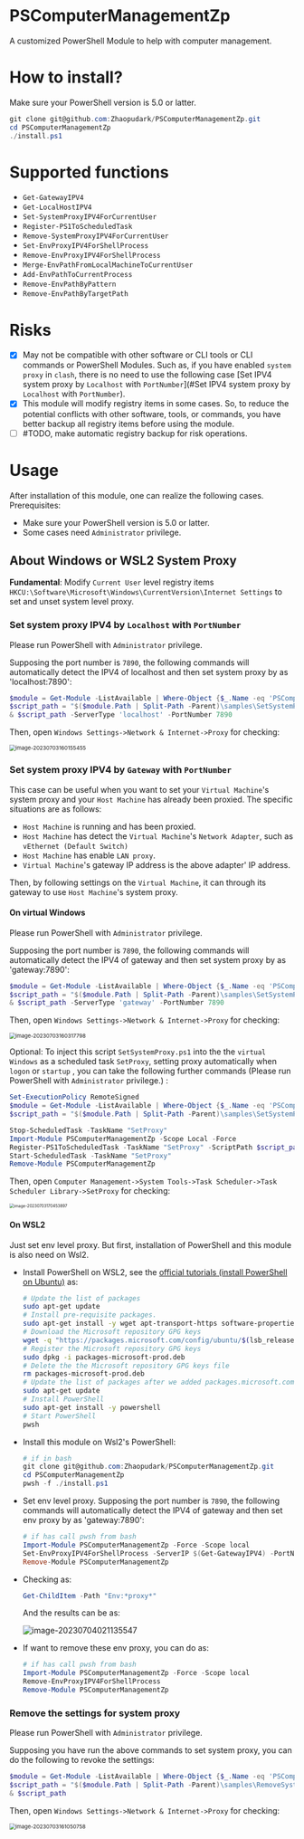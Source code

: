 # PSComputerManagementZp

A customized PowerShell Module to help with computer management.

# How to install?

Make sure your PowerShell version is 5.0 or latter.

```powershell
git clone git@github.com:Zhaopudark/PSComputerManagementZp.git
cd PSComputerManagementZp
./install.ps1
```

# Supported functions

- `Get-GatewayIPV4`
- `Get-LocalHostIPV4`
- `Set-SystemProxyIPV4ForCurrentUser`
- `Register-PS1ToScheduledTask`
- `Remove-SystemProxyIPV4ForCurrentUser`
- `Set-EnvProxyIPV4ForShellProcess`
- `Remove-EnvProxyIPV4ForShellProcess`
- `Merge-EnvPathFromLocalMachineToCurrentUser`
- `Add-EnvPathToCurrentProcess`
- `Remove-EnvPathByPattern`
- `Remove-EnvPathByTargetPath`

# Risks

- [x] May not be compatible with other software or CLI tools or CLI commands or PowerShell Modules. Such as, if you have enabled `system proxy` in `clash`, there is no need to use the following case [Set IPV4 system proxy by `Localhost` with `PortNumber`](#Set IPV4 system proxy by `Localhost` with `PortNumber`).
- [x] This module will modify registry items in some cases. So, to reduce the potential conflicts with other software, tools, or commands, you have better backup all registry items before using the module. 
- [ ] #TODO, make automatic registry backup for risk operations. 

# Usage

After installation of this module, one can realize the following cases. Prerequisites:

- Make sure your PowerShell version is 5.0 or latter.
- Some cases need `Administrator` privilege.

## About Windows or WSL2 System Proxy

**Fundamental**: Modify `Current User` level registry items  `HKCU:\Software\Microsoft\Windows\CurrentVersion\Internet Settings` to set and unset system level proxy.

### Set system proxy IPV4 by `Localhost` with `PortNumber`

Please run PowerShell with `Administrator` privilege. 

Supposing the port number is `7890`, the following commands will automatically detect the IPV4 of localhost and then set system proxy by as 'localhost:7890':

```powershell
$module = Get-Module -ListAvailable | Where-Object {$_.Name -eq 'PSComputerManagementZp'}
$script_path = "$($module.Path | Split-Path -Parent)\samples\SetSystemProxy.ps1"
& $script_path -ServerType 'localhost' -PortNumber 7890
```

Then, open `Windows Settings->Network & Internet->Proxy` for checking:

<img src="./README.assets/image-20230703160155455.png" alt="image-20230703160155455" style="zoom:67%;" />

### Set system proxy IPV4 by `Gateway` with `PortNumber`

This case can be useful when you want to set your `Virtual Machine`'s system proxy and your `Host Machine` has already been proxied. The specific situations are as follows:

- `Host Machine` is running and has been proxied.
- `Host Machine` has detect the `Virtual Machine`'s  `Network Adapter`, such as `vEthernet (Default Switch)`
- `Host Machine` has enable `LAN proxy`.
- `Virtual Machine`'s gateway IP address is the above adapter' IP address.

Then, by following settings on the `Virtual Machine`, it can through its gateway to use `Host Machine`'s system proxy.

#### On virtual Windows

Please run PowerShell with `Administrator` privilege.  

Supposing the port number is `7890`, the following commands will automatically detect the IPV4 of gateway and then set system proxy by as 'gateway:7890':

```powershell
$module = Get-Module -ListAvailable | Where-Object {$_.Name -eq 'PSComputerManagementZp'}
$script_path = "$($module.Path | Split-Path -Parent)\samples\SetSystemProxy.ps1"
& $script_path -ServerType 'gateway' -PortNumber 7890
```

Then, open `Windows Settings->Network & Internet->Proxy` for checking:

<img src="./README.assets/image-20230703160317798.png" alt="image-20230703160317798" style="zoom:67%;" />

Optional: To inject this script `SetSystemProxy.ps1` into the the `virtual Windows` as a scheduled task `SetProxy`, setting proxy automatically when `logon` or `startup` , you can take the following further commands (Please run PowerShell with `Administrator` privilege.) :

```powershell
Set-ExecutionPolicy RemoteSigned
$module = Get-Module -ListAvailable | Where-Object {$_.Name -eq 'PSComputerManagementZp'}
$script_path = "$($module.Path | Split-Path -Parent)\samples\SetSystemProxy.ps1"

Stop-ScheduledTask -TaskName "SetProxy"
Import-Module PSComputerManagementZp -Scope Local -Force
Register-PS1ToScheduledTask -TaskName "SetProxy" -ScriptPath $script_path -ScriptArgs "-ServerType Gateway -PortNumber 7890" -AtLogon -AtStartup
Start-ScheduledTask -TaskName "SetProxy"
Remove-Module PSComputerManagementZp
```

Then, open `Computer Management->System Tools->Task Scheduler->Task Scheduler Library->SetProxy` for checking:

<img src="./README.assets/image-20230703170453897.png" alt="image-20230703170453897" style="zoom: 50%;" />

#### On WSL2

Just set env level proxy. But first, installation of PowerShell and this module is also need on Wsl2.

- Install PowerShell on WSL2, see the [official tutorials (install PowerShell on Ubuntu)](https://learn.microsoft.com/en-us/powershell/scripting/install/install-ubuntu?view=powershell-7.3#installation-via-package-repository) as:

  ```bash
  # Update the list of packages
  sudo apt-get update
  # Install pre-requisite packages.
  sudo apt-get install -y wget apt-transport-https software-properties-common
  # Download the Microsoft repository GPG keys
  wget -q "https://packages.microsoft.com/config/ubuntu/$(lsb_release -rs)/packages-microsoft-prod.deb"
  # Register the Microsoft repository GPG keys
  sudo dpkg -i packages-microsoft-prod.deb
  # Delete the the Microsoft repository GPG keys file
  rm packages-microsoft-prod.deb
  # Update the list of packages after we added packages.microsoft.com
  sudo apt-get update
  # Install PowerShell
  sudo apt-get install -y powershell
  # Start PowerShell
  pwsh
  ```

- Install this module on Wsl2's PowerShell:

  ```powershell
  # if in bash
  git clone git@github.com:Zhaopudark/PSComputerManagementZp.git
  cd PSComputerManagementZp
  pwsh -f ./install.ps1
  ```

- Set env level proxy. Supposing the port number is `7890`, the following commands will automatically detect the IPV4 of gateway and then set env  proxy by as 'gateway:7890':

  ```powershell
  # if has call pwsh from bash
  Import-Module PSComputerManagementZp -Force -Scope local
  Set-EnvProxyIPV4ForShellProcess -ServerIP $(Get-GatewayIPV4) -PortNumber 7890
  Remove-Module PSComputerManagementZp
  ```

- Checking as:

  ```powershell
  Get-ChildItem -Path "Env:*proxy*"
  ```
  
  And the results can be as:
  
  ![image-20230704021135547](./README.assets/image-20230704021135547.png)

- If want to remove these env proxy, you can do as:

  ```powershell
  # if has call pwsh from bash
  Import-Module PSComputerManagementZp -Force -Scope local
  Remove-EnvProxyIPV4ForShellProcess
  Remove-Module PSComputerManagementZp
  ```

### Remove the settings for system proxy

Please run PowerShell with `Administrator` privilege. 

Supposing  you have run the above commands to set system proxy, you can do the following to revoke the settings:

```powershell
$module = Get-Module -ListAvailable | Where-Object {$_.Name -eq 'PSComputerManagementZp'}
$script_path = "$($module.Path | Split-Path -Parent)\samples\RemoveSystemProxy.ps1"
& $script_path
```

Then, open `Windows Settings->Network & Internet->Proxy` for checking:

<img src="./README.assets/image-20230703161050758.png" alt="image-20230703161050758" style="zoom:67%;" />

# 
